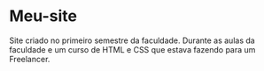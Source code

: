 # Meu-site
 Site criado no primeiro semestre da faculdade. Durante as aulas da faculdade e um curso de HTML e CSS que estava fazendo para um Freelancer.
